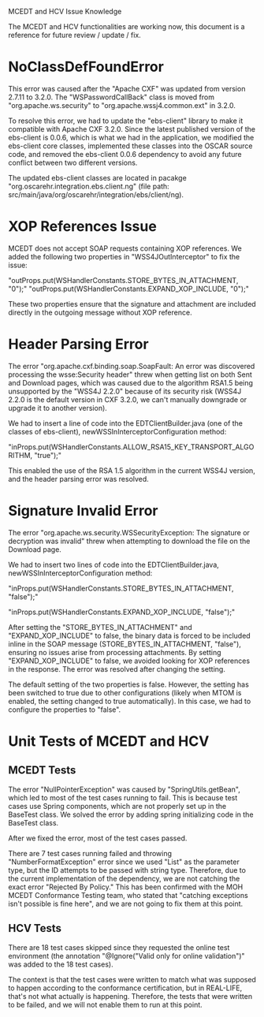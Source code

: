 MCEDT and HCV Issue Knowledge

The MCEDT and HCV functionalities are working now, this document is a reference for future review / update / fix.

# NoClassDefFoundError

This error was caused after the "Apache CXF" was updated from version 2.7.11 to 3.2.0. The "WSPasswordCallBack" class is moved from "org.apache.ws.security" to "org.apache.wssj4.common.ext" in 3.2.0.

To resolve this error, we had to update the "ebs-client" library to make it compatible with Apache CXF 3.2.0. Since the latest published version of the ebs-client is 0.0.6, which is what we had in the application, we modified the ebs-client core classes, implemented these classes into the OSCAR source code, and removed the ebs-client 0.0.6 dependency to avoid any future conflict between two different versions.

The updated ebs-client classes are located in pacakge "org.oscarehr.integration.ebs.client.ng" (file path: src/main/java/org/oscarehr/integration/ebs/client/ng).

# XOP References Issue

MCEDT does not accept SOAP requests containing XOP references. We added the following two properties in "WSS4JOutInterceptor" to fix the issue:

"outProps.put(WSHandlerConstants.STORE_BYTES_IN_ATTACHMENT, "0");"
"outProps.put(WSHandlerConstants.EXPAND_XOP_INCLUDE, "0");"

These two properties ensure that the signature and attachment are included directly in the outgoing message without XOP reference.

# Header Parsing Error

The error "org.apache.cxf.binding.soap.SoapFault: An error was discovered processing the wsse:Security header" threw when getting list on both Sent and Download pages, which was caused due to the algorithm RSA1.5 being unsupported by the "WSS4J 2.2.0" because of its security risk (WSS4J 2.2.0 is the default version in CXF 3.2.0, we can't manually downgrade or upgrade it to another version).

We had to insert a line of code into the EDTClientBuilder.java (one of the classes of ebs-client), newWSSInInterceptorConfiguration method:

"inProps.put(WSHandlerConstants.ALLOW_RSA15_KEY_TRANSPORT_ALGORITHM, "true");"

This enabled the use of the RSA 1.5 algorithm in the current WSS4J version, and the header parsing error was resolved. 

# Signature Invalid Error

The error "org.apache.ws.security.WSSecurityException: The signature or decryption was invalid" threw when attempting to download the file on the Download page.

We had to insert two lines of code into the EDTClientBuilder.java, newWSSInInterceptorConfiguration method:

"inProps.put(WSHandlerConstants.STORE_BYTES_IN_ATTACHMENT, "false");"

"inProps.put(WSHandlerConstants.EXPAND_XOP_INCLUDE, "false");"

After setting the "STORE_BYTES_IN_ATTACHMENT" and "EXPAND_XOP_INCLUDE" to false, the binary data is forced to be included inline in the SOAP message (STORE_BYTES_IN_ATTACHMENT, "false"), ensuring no issues arise from processing attachments. By setting "EXPAND_XOP_INCLUDE" to false, we avoided looking for XOP references in the response. The error was resolved after changing the setting.

The default setting of the two properties is false. However, the setting has been switched to true due to other configurations (likely when MTOM is enabled, the setting changed to true automatically). In this case, we had to configure the properties to "false".

# Unit Tests of MCEDT and HCV

## MCEDT Tests

The error "NullPointerException" was caused by "SpringUtils.getBean", which led to most of the test cases running to fail. This is because test cases use Spring components, which are not properly set up in the BaseTest class. We solved the error by adding spring initializing code in the BaseTest class. 

After we fixed the error, most of the test cases passed.

There are 7 test cases running failed and throwing "NumberFormatException" error since we used "List<BigInteger>" as the parameter type, but the ID attempts to be passed with string type. Therefore, due to the current implementation of the dependency, we are not catching the exact error "Rejected By Policy." This has been confirmed with the MOH MCEDT Conformance Testing team, who stated that "catching exceptions isn't possible is fine here", and we are not going to fix them at this point.

## HCV Tests

There are 18 test cases skipped since they requested the online test environment (the annotation "@Ignore("Valid only for online validation")" was added to the 18 test cases).

The context is that the test cases were written to match what was supposed to happen according to the conformance certification, but in REAL-LIFE, that's not what actually is happening. Therefore, the tests that were written to be failed, and we will not enable them to run at this point. 
